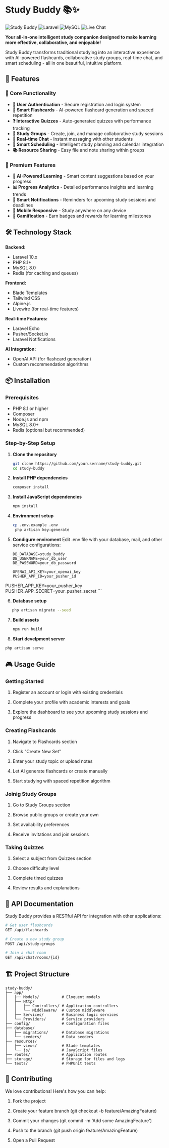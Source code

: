 # Study Buddy 📚✨

![Study Buddy](https://img.shields.io/badge/Study-Buddy-blueviolet?style=for-the-badge&logo=bookstack)
![Laravel](https://img.shields.io/badge/Laravel-FF2D20?style=for-the-badge&logo=laravel&logoColor=white)
![MySQL](https://img.shields.io/badge/MySQL-005C84?style=for-the-badge&logo=mysql&logoColor=white)
![Live Chat](https://img.shields.io/badge/Live_Chat-25D366?style=for-the-badge&logo=whatsapp&logoColor=white)

**Your all-in-one intelligent study companion designed to make learning more effective, collaborative, and enjoyable!**

Study Buddy transforms traditional studying into an interactive experience with AI-powered flashcards, collaborative study groups, real-time chat, and smart scheduling - all in one beautiful, intuitive platform.

## 🚀 Features

### 🎯 Core Functionality
- **🔐 User Authentication** - Secure registration and login system
- **📝 Smart Flashcards** - AI-powered flashcard generation and spaced repetition
- **❓ Interactive Quizzes** - Auto-generated quizzes with performance tracking
- **👥 Study Groups** - Create, join, and manage collaborative study sessions
- **💬 Real-time Chat** - Instant messaging with other students
- **📅 Smart Scheduling** - Intelligent study planning and calendar integration
- **📚 Resource Sharing** - Easy file and note sharing within groups

### 🎨 Premium Features
- **🤖 AI-Powered Learning** - Smart content suggestions based on your progress
- **📊 Progress Analytics** - Detailed performance insights and learning trends
- **🔔 Smart Notifications** - Reminders for upcoming study sessions and deadlines
- **📱 Mobile Responsive** - Study anywhere on any device
- **🎯 Gamification** - Earn badges and rewards for learning milestones

## 🛠️ Technology Stack

**Backend:**
- Laravel 10.x
- PHP 8.1+
- MySQL 8.0
- Redis (for caching and queues)

**Frontend:**
- Blade Templates
- Tailwind CSS
- Alpine.js
- Livewire (for real-time features)

**Real-time Features:**
- Laravel Echo
- Pusher/Socket.io
- Laravel Notifications

**AI Integration:**
- OpenAI API (for flashcard generation)
- Custom recommendation algorithms

## 📦 Installation

### Prerequisites
- PHP 8.1 or higher
- Composer
- Node.js and npm
- MySQL 8.0+
- Redis (optional but recommended)

### Step-by-Step Setup

1. **Clone the repository**
   ```bash
   git clone https://github.com/yourusername/study-buddy.git
   cd study-buddy
   ```
2. **Install PHP dependencies**

   ```bash
   composer install
   ```

3. **Install JavaScript dependencies**
   ```bash
   npm install
   ```
4. **Environment setup**
   ```bash
   cp .env.example .env
    php artisan key:generate
   ```
 5. **Condigure enviroment**
    Edit .env file with your database, mail, and other service configurations:

    ```env
    DB_DATABASE=study_buddy
    DB_USERNAME=your_db_user
    DB_PASSWORD=your_db_password

    OPENAI_API_KEY=your_openai_key
    PUSHER_APP_ID=your_pusher_id
   PUSHER_APP_KEY=your_pusher_key
    PUSHER_APP_SECRET=your_pusher_secret
    ```

 6. **Database setup**
   ```bash
      php artisan migrate --seed
   ```
7. **Build assets**
   ```bash
   npm run build
   ```

 8. **Start develpment server**
   ```bash
   php artisan serve
   ```

## 🎮 Usage Guide

### Getting Started


1. Register an account or login with existing credentials

2. Complete your profile with academic interests and goals

3. Explore the dashboard to see your upcoming study sessions and progress

### Creating Flashcards

1. Navigate to Flashcards section

2. Click "Create New Set"

3. Enter your study topic or upload notes

4. Let AI generate flashcards or create manually

5. Start studying with spaced repetition algorithm


### Joinig Study Groups

1. Go to Study Groups section

2. Browse public groups or create your own

3. Set availability preferences

4. Receive invitations and join sessions

### Taking Quizzes

1. Select a subject from Quizzes section

2. Choose difficulty level

3. Complete timed quizzes

4. Review results and explanations

## 📱 API Documentation

Study Buddy provides a RESTful API for integration with other applications:

```bash
# Get user flashcards
GET /api/flashcards

# Create a new study group
POST /api/study-groups

# Join a chat room
GET /api/chat/rooms/{id}

```

## 🏗️ Project Structure

```text 
study-buddy/
├── app/
│   ├── Models/          # Eloquent models
│   ├── Http/
│   │   ├── Controllers/ # Application controllers
│   │   └── Middleware/  # Custom middleware
│   ├── Services/        # Business logic services
│   └── Providers/       # Service providers
├── config/              # Configuration files
├── database/
│   ├── migrations/      # Database migrations
│   └── seeders/         # Data seeders
├── resources/
│   ├── views/           # Blade templates
│   └── js/              # JavaScript files
├── routes/              # Application routes
├── storage/             # Storage for files and logs
└── tests/               # PHPUnit tests

```

## 🤝 Contributing

We love contributions! Here's how you can help:

1. Fork the project

2. Create your feature branch (git checkout -b feature/AmazingFeature)

3. Commit your changes (git commit -m 'Add some AmazingFeature')

4. Push to the branch (git push origin feature/AmazingFeature)

5. Open a Pull Request



